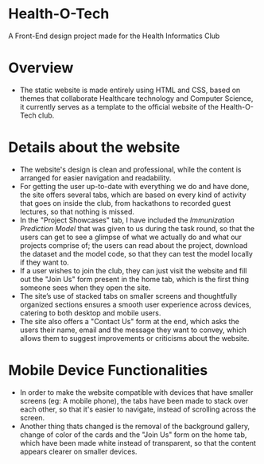 # Health-O-Tech
A Front-End design project made for the Health Informatics Club

# Overview
* The static website is made entirely using HTML and CSS, based on themes that collaborate Healthcare technology and Computer Science, it currently serves as a template to the official website of the Health-O-Tech 
  club.

# Details about the website
* The website's design is clean and professional, while the content is arranged for easier navigation and readability.
* For getting the user up-to-date with everything we do and have done, the site offers several tabs, which are based on every kind of activity that goes on inside the club, from hackathons to recorded guest 
  lectures, so that nothing is missed.
* In the "Project Showcases" tab, I have included the *Immunization Prediction Model* that was given to us during the task round, so that the users can get to see a glimpse of what we actually do and what our 
  projects comprise of; the users can read about the project, download the dataset and the model code, so that they can test the model locally if they want to.
* If a user wishes to join the club, they can just visit the website and fill out the "Join Us" form present in the home tab, which is the first thing someone sees when they open the site. 
* The site’s use of stacked tabs on smaller screens and thoughtfully organized sections ensures a smooth user experience across devices, catering to both desktop and mobile users.
* The site also offers a "Contact Us" form at the end, which asks the users their name, email and the message they want to convey, which allows them to suggest improvements or criticisms about the website.

# Mobile Device Functionalities
* In order to make the website compatible with devices that have smaller screens (eg: A mobile phone), the tabs have been made to stack over each other, so that it's easier to navigate, instead of scrolling across the screen.
* Another thing thats changed is the removal of the background gallery, change of color of the cards and the "Join Us" form on the home tab, which have been made white instead of transparent, so that the content 
  appears clearer on smaller devices.
